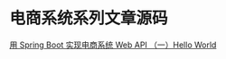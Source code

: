 # 电商系统系列文章源码
[用 Spring Boot 实现电商系统 Web API （一）Hello World](http://www.cnblogs.com/teafree/p/7098227.html)
